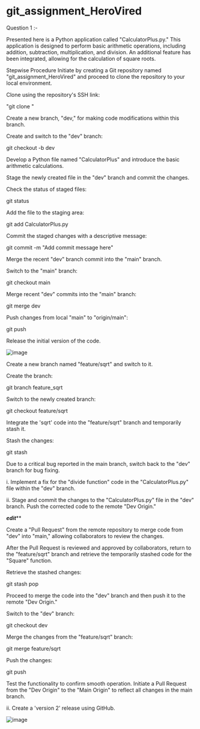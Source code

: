 # git_assignment_HeroVired

Question 1 :-

Presented here is a Python application called "CalculatorPlus.py." This application is designed to perform basic arithmetic operations, including addition, subtraction, multiplication, and division. An additional feature has been integrated, allowing for the calculation of square roots.

Stepwise Procedure
Initiate by creating a Git repository named "git_assignment_HeroVired" and proceed to clone the repository to your local environment.

Clone using the repository's SSH link:

"git clone <GitHub repo SSH link>"

Create a new branch, "dev," for making code modifications within this branch.

Create and switch to the "dev" branch:

git checkout -b dev

Develop a Python file named "CalculatorPlus" and introduce the basic arithmetic calculations.

Stage the newly created file in the "dev" branch and commit the changes.

Check the status of staged files:

git status

Add the file to the staging area:

git add CalculatorPlus.py

Commit the staged changes with a descriptive message:

git commit -m "Add commit message here"

Merge the recent "dev" branch commit into the "main" branch.

Switch to the "main" branch:

git checkout main

Merge recent "dev" commits into the "main" branch:

git merge dev

Push changes from local "main" to "origin/main":

git push

Release the initial version of the code.

![image](https://github.com/madans95/git_assignment_HeroVired/assets/49802479/fa8ad262-5aac-4fb1-87a4-c7f0fc9436eb)

Create a new branch named "feature/sqrt" and switch to it.

Create the branch:

git branch feature_sqrt

Switch to the newly created branch:

git checkout feature/sqrt

Integrate the 'sqrt' code into the "feature/sqrt" branch and temporarily stash it.

Stash the changes:

git stash

Due to a critical bug reported in the main branch, switch back to the "dev" branch for bug fixing.

i. Implement a fix for the "divide function" code in the "CalculatorPlus.py" file within the "dev" branch.

ii. Stage and commit the changes to the "CalculatorPlus.py" file in the "dev" branch. Push the corrected code to the remote "Dev Origin."

*******edit*********

Create a "Pull Request" from the remote repository to merge code from "dev" into "main," allowing collaborators to review the changes.

After the Pull Request is reviewed and approved by collaborators, return to the "feature/sqrt" branch and retrieve the temporarily stashed code for the "Square" function.

Retrieve the stashed changes:

git stash pop

Proceed to merge the code into the "dev" branch and then push it to the remote "Dev Origin."

Switch to the "dev" branch:

git checkout dev

Merge the changes from the "feature/sqrt" branch:

git merge feature/sqrt

Push the changes:

git push

Test the functionality to confirm smooth operation. Initiate a Pull Request from the "Dev Origin" to the "Main Origin" to reflect all changes in the main branch.

ii. Create a 'version 2' release using GitHub.

![image](https://github.com/madans95/git_assignment_HeroVired/assets/49802479/0b49a72a-3b88-4dc8-8005-7cd77d5ec025)




